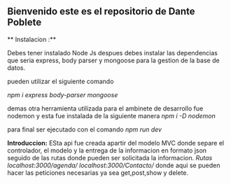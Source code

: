 ## Bienvenido este es el repositorio de Dante Poblete 
** Instalacion :**

Debes tener instalado Node Js
despues debes instalar las dependencias  que seria express, body parser y mongoose para la gestion de la base de datos.

pueden utilizar el siguiente comando 

*npm i express body-parser  mongoose*

demas otra herramienta utilizada para el ambinete de desarrollo fue nodemon
y esta fue instalada de la siguiente manera 
*npm i -D nodemon*

para final ser ejecutado con el comando 
*npm run dev*

**Introduccion:**
ESta api fue creada apartir del modelo MVC donde separe el controlador, el modelo y la entrega de la informacion en formato json seguido de las rutas donde pueden ser solicitada la informacion.
*Rutas*
*localhost:3000/agenda/*
*localhost:3000/Contacto/*
donde aqui se pueden hacer las peticiones necesarias ya sea get,post,show y delete.
